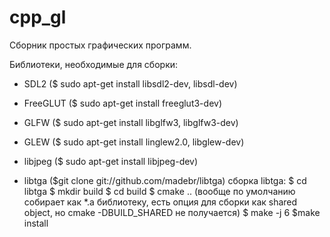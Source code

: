 # cpp_gl
Сборник простых графических программ. 

Библиотеки, необходимые для сборки:    
- SDL2 ($ sudo apt-get install libsdl2-dev, libsdl-dev)           
- FreeGLUT ($ sudo apt-get install freeglut3-dev)   
- GLFW ($ sudo apt-get install libglfw3, libglfw3-dev)
- GLEW ($ sudo apt-get install linglew2.0, libglew-dev)
- libjpeg ($ sudo apt-get install libjpeg-dev)

- libtga ($git clone git://github.com/madebr/libtga)
  сборка libtga:
  $ cd libtga
  $ mkdir build
  $ cd build
  $ cmake .. (вообще по умолчанию собирает как *.a библиотеку, есть опция для
  сборки как shared object, но cmake -DBUILD_SHARED не получается)
  $ make -j 6
  $make install 